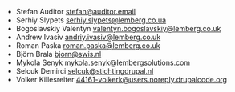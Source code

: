 * Stefan Auditor <stefan@auditor.email>
* Serhiy Slypets <serhiy.slypets@lemberg.co.ua>
* Bogoslavskiy Valentyn <valentyn.bogoslavskiy@lemberg.co.uk>
* Andrew Ivasiv <andriy.ivasiv@lemberg.co.uk>
* Roman Paska <roman.paska@lemberg.co.uk>
* Björn Brala <bjorn@swis.nl>
* Mykola Senyk <mykola.senyk@lembergsolutions.com>
* Selcuk Demirci <selcuk@stichtingdrupal.nl>
* Volker Killesreiter <44161-volkerk@users.noreply.drupalcode.org>
